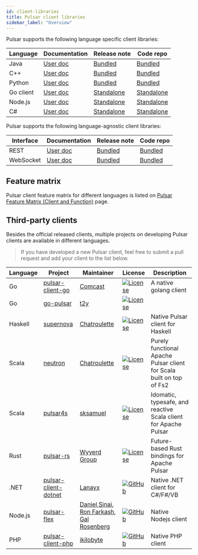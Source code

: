 ```yaml
---
id: client-libraries
title: Pulsar client libraries
sidebar_label: "Overview"
---
```


Pulsar supports the following language specific client libraries:

| Language  | Documentation                          | Release note                                                                   | Code repo                                                                        |
| --------- | -------------------------------------- | ------------------------------------------------------------------------------ | -------------------------------------------------------------------------------- |
| Java      | [User doc](client-libraries-java.md)   | [Bundled](/release-notes/)                                                     | [Bundled](https://github.com/apache/pulsar/tree/master/pulsar-client)            |
| C++       | [User doc](client-libraries-cpp.md)    | [Bundled](/release-notes/)                                                     | [Bundled](https://github.com/apache/pulsar/tree/master/pulsar-client-cpp)        |
| Python    | [User doc](client-libraries-python.md) | [Bundled](/release-notes/)                                                     | [Bundled](https://github.com/apache/pulsar/tree/master/pulsar-client-cpp/python) |
| Go client | [User doc](client-libraries-go.md)     | [Standalone](https://github.com/apache/pulsar-client-go/blob/master/CHANGELOG) | [Standalone](https://github.com/apache/pulsar-client-go)                         |
| Node.js   | [User doc](client-libraries-node.md)   | [Standalone](https://github.com/apache/pulsar-client-node/releases)            | [Standalone](https://github.com/apache/pulsar-client-node)                       |
| C#        | [User doc](client-libraries-dotnet.md) | [Standalone](https://github.com/apache/pulsar-dotpulsar/blob/master/CHANGELOG) | [Standalone](https://github.com/apache/pulsar-dotpulsar)                         |

Pulsar supports the following language-agnostic client libraries:

| Interface | Documentation                             | Release note               | Code repo                                                                |
| --------- | ----------------------------------------- | -------------------------- | ------------------------------------------------------------------------ |
| REST      | [User doc](client-libraries-rest.md)      | [Bundled](/release-notes/) | [Bundled](https://github.com/apache/pulsar/tree/master/pulsar-broker)    |
| WebSocket | [User doc](client-libraries-websocket.md) | [Bundled](/release-notes/) | [Bundled](https://github.com/apache/pulsar/tree/master/pulsar-websocket) |

## Feature matrix

Pulsar client feature matrix for different languages is listed on [Pulsar Feature Matrix (Client and Function)](https://docs.google.com/spreadsheets/d/1YHYTkIXR8-Ql103u-IMI18TXLlGStK8uJjDsOOA0T20/edit#gid=1784579914) page.

## Third-party clients

Besides the official released clients, multiple projects on developing Pulsar clients are available in different languages.

> If you have developed a new Pulsar client, feel free to submit a pull request and add your client to the list below.

| Language | Project                                                                       | Maintainer                                                                                                                                | License                                                                                                              | Description                                                          |
| -------- | ----------------------------------------------------------------------------- | ----------------------------------------------------------------------------------------------------------------------------------------- | -------------------------------------------------------------------------------------------------------------------- | -------------------------------------------------------------------- |
| Go       | [pulsar-client-go](https://github.com/Comcast/pulsar-client-go)               | [Comcast](https://github.com/Comcast)                                                                                                     | [![License](https://img.shields.io/badge/License-Apache%202.0-blue.svg)](https://opensource.org/licenses/Apache-2.0) | A native golang client                                               |
| Go       | [go-pulsar](https://github.com/t2y/go-pulsar)                                 | [t2y](https://github.com/t2y)                                                                                                             | [![License](https://img.shields.io/badge/License-Apache%202.0-blue.svg)](https://opensource.org/licenses/Apache-2.0) |                                                                      |
| Haskell  | [supernova](https://github.com/cr-org/supernova)                              | [Chatroulette](https://github.com/cr-org)                                                                                                 | [![License](https://img.shields.io/badge/License-Apache%202.0-blue.svg)](https://opensource.org/licenses/Apache-2.0) | Native Pulsar client for Haskell                                     |
| Scala    | [neutron](https://github.com/cr-org/neutron)                                  | [Chatroulette](https://github.com/cr-org)                                                                                                 | [![License](https://img.shields.io/badge/License-Apache%202.0-blue.svg)](https://opensource.org/licenses/Apache-2.0) | Purely functional Apache Pulsar client for Scala built on top of Fs2 |
| Scala    | [pulsar4s](https://github.com/sksamuel/pulsar4s)                              | [sksamuel](https://github.com/sksamuel)                                                                                                   | [![License](https://img.shields.io/badge/License-Apache%202.0-blue.svg)](https://opensource.org/licenses/Apache-2.0) | Idomatic, typesafe, and reactive Scala client for Apache Pulsar      |
| Rust     | [pulsar-rs](https://github.com/wyyerd/pulsar-rs)                              | [Wyyerd Group](https://github.com/wyyerd)                                                                                                 | [![License](https://img.shields.io/badge/License-Apache%202.0-blue.svg)](https://opensource.org/licenses/Apache-2.0) | Future-based Rust bindings for Apache Pulsar                         |
| .NET     | [pulsar-client-dotnet](https://github.com/fsharplang-ru/pulsar-client-dotnet) | [Lanayx](https://github.com/Lanayx)                                                                                                       | [![GitHub](https://img.shields.io/badge/license-MIT-green.svg)](https://opensource.org/licenses/MIT)                 | Native .NET client for C#/F#/VB                                      |
| Node.js  | [pulsar-flex](https://github.com/ayeo-flex-org/pulsar-flex)                   | [Daniel Sinai](https://github.com/danielsinai), [Ron Farkash](https://github.com/ronfarkash), [Gal Rosenberg](https://github.com/galrose) | [![GitHub](https://img.shields.io/badge/license-MIT-green.svg)](https://opensource.org/licenses/MIT)                 | Native Nodejs client                                                 |
| PHP      | [pulsar-client-php](https://github.com/ikilobyte/pulsar-client-php)           | [ikilobyte](https://github.com/ikilobyte)                                                                                                 | [![GitHub](https://img.shields.io/badge/license-MIT-green.svg)](https://opensource.org/licenses/MIT)                 | Native PHP client                                                    |
